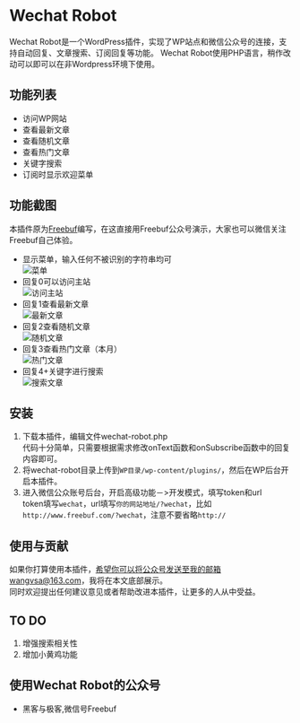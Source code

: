 Wechat Robot
============
Wechat Robot是一个WordPress插件，实现了WP站点和微信公众号的连接，支持自动回复、文章搜索、订阅回复等功能。
Wechat Robot使用PHP语言，稍作改动可以即可以在非Wordpress环境下使用。



## 功能列表
- 访问WP网站
- 查看最新文章
- 查看随机文章
- 查看热门文章
- 关键字搜索
- 订阅时显示欢迎菜单



## 功能截图
本插件原为[Freebuf](http://www.freebuf.com)编写，在这直接用Freebuf公众号演示，大家也可以微信关注Freebuf自己体验。

- 显示菜单，输入任何不被识别的字符串均可<br>
![菜单](https://raw2.github.com/wangvsa/wechat-robot/master/screenshot/menu.png)
- 回复0可以访问主站<br>
![访问主站](https://raw2.github.com/wangvsa/wechat-robot/master/screenshot/visit_wp.png)
- 回复1查看最新文章<br>
![最新文章](https://raw2.github.com/wangvsa/wechat-robot/master/screenshot/recent.png)
- 回复2查看随机文章<br>
![随机文章](https://raw2.github.com/wangvsa/wechat-robot/master/screenshot/random.png)
- 回复3查看热门文章（本月）<br>
![热门文章](https://raw2.github.com/wangvsa/wechat-robot/master/screenshot/hotest.png)
- 回复4+关键字进行搜索<br>
![搜索文章](https://raw2.github.com/wangvsa/wechat-robot/master/screenshot/search.png)



## 安装
1. 下载本插件，编辑文件wechat-robot.php<br>
代码十分简单，只需要根据需求修改onText函数和onSubscribe函数中的回复内容即可。
2. 将wechat-robot目录上传到`WP目录/wp-content/plugins/`，然后在WP后台开启本插件。
3. 进入微信公众账号后台，开启高级功能－>开发模式，填写token和url<br>
token填写`wechat`，url填写`你的网站地址/?wechat`，比如`http://www.freebuf.com/?wechat`，注意不要省略`http://`


## 使用与贡献
如果你打算使用本插件，希望你可以将公众号发送至我的邮箱wangvsa@163.com，我将在本文底部展示。<br>
同时欢迎提出任何建议意见或者帮助改进本插件，让更多的人从中受益。


## TO DO
1. 增强搜索相关性
2. 增加小黄鸡功能


## 使用Wechat Robot的公众号
- 黑客与极客,微信号Freebuf
